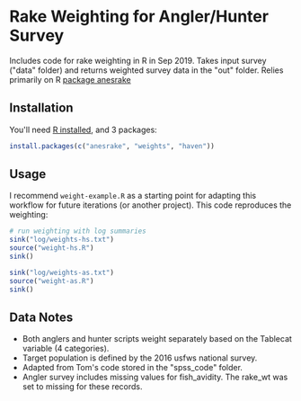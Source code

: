 
# Rake Weighting for Angler/Hunter Survey

Includes code for rake weighting in R in Sep 2019. Takes input survey ("data" folder) and returns weighted survey data in the "out" folder. Relies primarily on R [package anesrake](https://cran.r-project.org/web/packages/anesrake/index.html)

## Installation

You'll need [R installed](https://www.r-project.org/), and 3 packages:

``` r
install.packages(c("anesrake", "weights", "haven"))
```

## Usage

I recommend `weight-example.R` as a starting point for adapting this workflow for future iterations (or another project). This code reproduces the weighting:

``` r
# run weighting with log summaries
sink("log/weights-hs.txt")
source("weight-hs.R")
sink()

sink("log/weights-as.txt")
source("weight-as.R")
sink()
```

## Data Notes

- Both anglers and hunter scripts weight separately based on the Tablecat variable (4 categories).
- Target population is defined by the 2016 usfws national survey.
- Adapted from Tom's code stored in the "spss_code" folder.
- Angler survey includes missing values for fish_avidity. The rake_wt was set to missing for these records.
